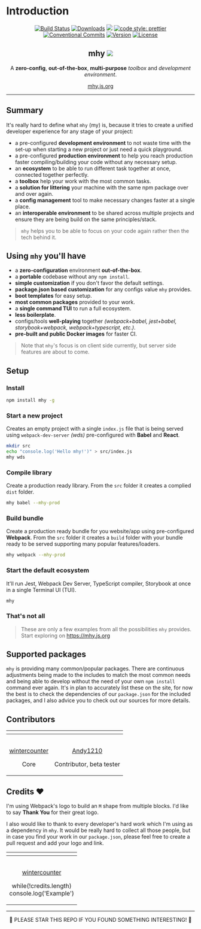 # Introduction

<p align="center">
  <a href="https://circleci.com/gh/wintercounter/mhy/tree/master"><img src="https://img.shields.io/circleci/project/github/wintercounter/mhy/master.svg" alt="Build Status"></a>
  <a href="https://npmcharts.com/compare/mhy?minimal=true"><img src="https://img.shields.io/npm/dm/mhy.svg" alt="Downloads"></a>
  <a href="https://david-dm.org/wintercounter/mhy" title="dependencies status"><img src="https://david-dm.org/wintercounter/mhy/status.svg"/></a>
  <a href="https://github.com/prettier/prettier" rel="nofollow"><img src="https://img.shields.io/badge/code_style-prettier-ff69b4.svg" alt="code style: prettier"></a>
  <a href="https://conventionalcommits.org"><img src="https://img.shields.io/badge/Conventional%20Commits-1.0.0-yellow.svg" alt="Conventional Commits"></a>
  <a href="https://www.npmjs.com/package/mhy"><img src="https://img.shields.io/npm/v/mhy.svg" alt="Version"></a>
  <a href="https://www.npmjs.com/package/mhy"><img src="https://img.shields.io/npm/l/mhy.svg" alt="License"></a>
</p>

<h2 align="center">mhy <a target="_blank" href="https://twitter.com/intent/tweet?text=Try%20out%20%23mhy%20as%20your%20new%20JavaScript%20development%20environment.%20https%3A%2F%2Fmhy.js.org&hashtags=mhy,webpack,babel,jest,typescript,frontend,developers,javascript,html"><img src="https://img.shields.io/twitter/url/http/shields.io.svg?style=social" /></a></h2>

<p align="center">A <strong>zero-config</strong>, <strong>out-of-the-box</strong>, <strong>multi-purpose</strong> <i>toolbox</i> and <i>development environment</i>.</p>

<p align="center"><a href="https://mhy.js.org" target=_blank>mhy.js.org</a></p>

---

## Summary

It's really hard to define what `mhy` \(my\) is, because it tries to create a unified developer experience for any stage of your project:
* a pre-configured **development environment** to not waste time with the set-up when starting a new project or just need a quick playground.
* a pre-configured **production environment** to help you reach production faster compiling/building your code without any necessary setup.
* an **ecosystem** to be able to run different task together at once, connected together perfectly.
* a **toolbox** help your work with the most common tasks.
* a **solution for littering** your machine with the same npm package over and over again.
* a **config management** tool to make necessary changes faster at a single place.
* an **interoperable environment** to be shared across multiple projects and ensure they are being build on the same principles/stack.

> `mhy` helps you to be able to focus on your code again rather then the tech behind it.

## Using `mhy` you'll have

* a **zero-configuration** environment **out-of-the-box**.
* a **portable** codebase without any `npm install`.
* **simple customization** if you don't favor the default settings.
* **package.json based customization** for any configs value `mhy` provides.
* **boot templates** for easy setup.
* **most common packages** provided to your work.
* a **single command TUI** to run a full ecosystem.
* **less boilerplate**.
* configs/tools **well-playing** together _(webpack+babel, jest+babel, storybook+webpack, webpack+typescript, etc.)_.
* **pre-built and public Docker images** for faster CI.

> Note that `mhy`'s focus is on client side currently, but server side features are about to come.

## Setup

### Install
```bash
npm install mhy -g
```

### Start a new project
Creates an empty project with a single `index.js` file that is being served using `webpack-dev-server` _(wds)_ pre-configured with **Babel** and **React**.
```bash
mkdir src
echo "console.log('Hello mhy!')" > src/index.js
mhy wds
```

### Compile library
Create a production ready library. From the `src` folder it creates a complied `dist` folder.
```bash
mhy babel --mhy-prod
```

### Build bundle
Create a production ready bundle for you website/app using pre-configured **Webpack**. From the `src` folder it creates a `build` folder with your bundle ready to be served supporting many popular features/loaders.
```bash
mhy webpack --mhy-prod
```

### Start the default ecosystem
It'll run Jest, Webpack Dev Server, TypeScript compiler, Storybook at once in a single Terminal UI (TUI).
```bash
mhy
```
### That's not all
> These are only a few examples from all the possibilities `mhy` provides. Start exploring on https://mhy.js.org

## Supported packages

`mhy` is providing many common/popular packages. There are continuous adjustments being made to the includes to match the most common needs and being able to develop without the need of your own `npm install` command ever again. It's in plan to accurately list these on the site, for now the best is to check the dependencies of our `package.json` for the included packages, and I also advice you to check out our sources for more details.

## Contributors

<table>
  <thead>
    <tr>
      <th style="text-align:center"></th>
      <th style="text-align:center"></th>
    </tr>
  </thead>
  <tbody>
    <tr>
      <td style="text-align:center">
        <p>
          <img src="https://avatars0.githubusercontent.com/u/963776?v=4&amp;s=128"
          alt/>
        </p>
        <p><a href="https://github.com/wintercounter">wintercounter</a>
        </p>
        <p>Core</p>
      </td>
      <td style="text-align:center">
        <p>
          <img src="https://avatars0.githubusercontent.com/u/964291?v=4&amp;s=128"
          alt/>
        </p>
        <p><a href="http://andy1210.com">Andy1210</a>
        </p>
        <p>Contributor, beta tester</p>
      </td>
    </tr>
  </tbody>
</table>

## Credits ❤

I'm using Webpack's logo to build an `M` shape from multiple blocks. I'd like to say **Thank You** for their great logo.

I also would like to thank to every developer's hard work which I'm using as a dependency in `mhy`. It would be really hard to collect all those people, but in case you find your work in our `package.json`, please feel free to create a pull request and add your logo and link.

<table>
  <thead>
    <tr>
      <th style="text-align:center"></th>
    </tr>
  </thead>
  <tbody>
    <tr>
      <td style="text-align:center">
        <p>
          <img src="https://avatars0.githubusercontent.com/u/963776?v=4&amp;s=128"
          alt/>
        </p>
        <p><a href="https://github.com/wintercounter">wintercounter</a>
        </p>
        <p>while(!credits.length)
          <br />console.log('Example')</p>
      </td>
    </tr>
  </tbody>
</table>

---

<p align="center">🌟 PLEASE STAR THIS REPO IF YOU FOUND SOMETHING INTERESTING! 🌟</p>